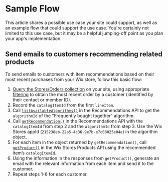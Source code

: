 # Sample Flow
This article shares a possible use case your site could support, as well as an example flow that could support the use case. You're certainly not limited to this use case, but it may be a helpful jumping-off point as you plan your app's implementation.


## Send emails to customers recommending related products 
To send emails to customers with item recommendations based on their most recent purchases from your Wix store, follow this basic flow:

1. [Query the Stores/Orders collection](https://www.wix.com/velo/reference/wix-stores-backend/%22orders%22-collection-fields#wix-stores-backend_%22orders%22-collection-fields_orders-collection-fields) on your site, using appropriate [filtering](https://www.wix.com/velo/reference/wix-data/filter) to obtain the most recent order by a customer (identified by their contact or member ID).
2. Record the `catalogItemId` from the first `lineItem`.
3. Call [`listAvailableAlgorithms()`](https://www.wix.com/velo/reference/wix-ecom-backend/recommendations/listavailablealgorithms) in the Recommendations API to get the `algorithmId` of the "Frequently bought together" algorithm.
4. Call [`getRecommendation()`](https://www.wix.com/velo/reference/wix-ecom-backend/recommendations/getrecommendation) in the Recommendations API with the `catalogItemId` from step 2 and the `algorithmId` from step 3. Use the Wix Stores appId (`215238eb-22a5-4c36-9e7b-e7c08025e04e`) in the algorithm object.
5. For each item in the object returned by `getRecommendation()`, call [`getProduct()`](https://www.wix.com/velo/reference/wix-stores-v2/products/getproduct) in the Wix Stores Products API using the recommended item’s `catalogItemId`.
6. Using the information in the responses from `getProduct()`, generate an email with the relevant information from each item and send it to the customer.
7. Repeat steps 1-6 for each customer.


